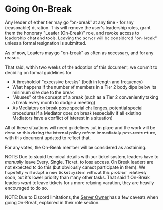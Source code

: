 # Going On-Break

Any leader of either tier may go "on-break" at any time - for any (reasonable) duration. This will remove the user's leadership roles, grant them the honorary "Leader (On-Break)" role, and revoke access to leadership chat and tools. Leaving the server will be considered "on-break" unless a formal resignation is submitted.

As of now, Leaders may go "on-break" as often as necessary, and for any reason.

That said, within two weeks of the adoption of this document, we commit to deciding on formal guidelines for:
- A threshold of "excessive breaks" (both in length and frequency)
- What happens if the number of members in a Tier 2 body dips below its minimum size due to the break 
- "Abuses" of the concept of a break (such as a Tier 2 conveniently taking a break every month to dodge a meeting) 
- As Mediators on break pose special challenges, potential special procedures if a Mediator goes on break (especially if all existing Mediators have a conflict of interest in a situation) 

All of these situations will need guidelines put in place and the work will be done on this during the internal policy reform immediately post-restructure, with this document updated to reflect that.

For any votes, the On-Break member will be considered as abstaining.

NOTE: Due to stupid technical details with our ticket system, leaders have to *manually* leave Every. Single. Ticket. to lose access. On Break leaders are not expected to do this (but obviously cannot participate in them). We hopefully will adopt a new ticket system without this problem relatively soon, but it's lower priority than many other tasks. That said if On-Break leaders *want* to leave tickets for a more relaxing vacation, they are heavily encouraged to do so.

NOTE: Due to Discord limitations, the [Server Owner](../07-Leadership-Roles/04-Miscellaneous/02-Owner.md) has a few caveats when going On-Break, explained in their role section.
